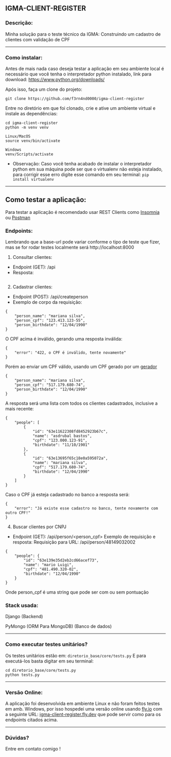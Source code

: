 
## IGMA-CLIENT-REGISTER

  

### Descrição:

Minha solução para o teste técnico da IGMA: Construindo um cadastro de clientes com validação de CPF
  
* * *
### Como instalar:
Antes de mais nada caso deseja testar a aplicação em seu ambiente local é necessário que você tenha o interpretador python instalado, link para download:
https://www.python.org/downloads/

Após isso, faça um clone do projeto:
```
git clone https://github.com/f3rn4nd0000/igma-client-register
```
Entre no diretório em que foi clonado, crie e ative um ambiente virtual e instale as dependências:
```
cd igma-client-register
python -m venv venv

Linux/MacOS
source venv/bin/activate

Windows
venv/Scripts/activate
```
* Observação: Caso você tenha acabado de instalar o interpretador python em sua máquina pode ser que o virtualenv não esteja instalado, para corrigir esse erro digite esse comando em seu terminal:
`pip install virtualenv`

* * *
## Como testar a aplicação:
Para testar a aplicação é recomendado usar REST Clients como [Insomnia](https://insomnia.rest/download/)  ou [Postman](https://www.postman.com/)


### Endpoints:
Lembrando que a base-url pode variar conforme o tipo de teste que fizer, mas se for rodar testes localmente será http://localhost:8000
1. Consultar clientes:
* Endpoint (GET): <base-url>/api
* Resposta:
```

```
2. Cadastrar clientes:
* Endpoint (POST): <base-url>/api/createperson
* Exemplo de corpo da requisição:
```
{
	"person_name": "mariana silva",
	"person_cpf": "123.413.123-55",
	"person_birthdate": "12/04/1990"
}
```
O CPF acima é inválido, gerando uma resposta inválida:

```
{
	"error": "422, o CPF é inválido, tente novamente"
}
```
Porém ao enviar um CPF válido, usando um CPF gerado por um [gerador](https://www.4devs.com.br/gerador_de_cpf)
```
{
	"person_name": "mariana silva",
	"person_cpf": "517.179.680-74",
	"person_birthdate": "12/04/1990"
}
```
A resposta será uma lista com todos os clientes cadastrados, inclusive a mais recente:
```
{
	"people": [
		{
			"id": "63e11622308fd8452923b67c",
			"name": "asdrubal bastos",
			"cpf": "123.000.123-91",
			"birthdate": "11/10/1901"
		},
		{
			"id": "63e13695f65c18e0a595072a",
			"name": "mariana silva",
			"cpf": "517.179.680-74",
			"birthdate": "12/04/1990"
		}
	]
}
```
Caso o CPF já esteja cadastrado no banco a resposta será:
```
{
	"error": "Já existe esse cadastro no banco, tente novamente com outro CPF!"
}
```



4. Buscar clientes por CNPJ
* Endpoint (GET): <base-url>/api/person/<person_cpf>
Exemplo de requisição e resposta:
Requisição para URL: <base-url>/api/person/48149032002
```
{
	"people": {
		"id": "63e139e35d2eb2cd66acef73",
		"name": "mario Luigi",
		"cpf": "481.490.320-02",
		"birthdate": "12/04/1990"
	}
}
```

Onde person_cpf é uma string que pode ser com ou sem pontuação
  
### Stack usada:

Django (Backend)

PyMongo (ORM Para MongoDB) (Banco de dados)
  
* * *

### Como executar testes unitários?

Os testes unitários estão em:
`diretorio_base/core/tests.py`
E para executá-los basta digitar em seu terminal:
```
cd diretorio_base/core/tests.py
python tests.py
```  
* * * 
### Versão Online:
A aplicação foi desenvolvida em ambiente Linux e não foram feitos testes em amb. Windows, por isso hospedei uma versão online usando [fly.io](https://fly.io) com a seguinte URL:
[igma-client-register.fly.dev](https://igma-client-register.fly.dev)
que pode servir como <base-url> para os endpoints citados acima.

* * * 
### Dúvidas?
Entre em contato comigo !


